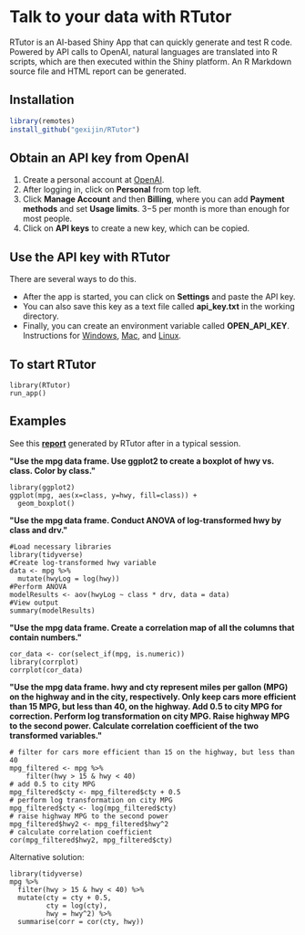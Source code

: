 # Talk to your data with RTutor

RTutor is an AI-based Shiny App that can quickly generate and test R code. Powered by API calls to OpenAI, natural languages are translated into R scripts, which are then executed within the Shiny platform. An R Markdown source file and HTML report can be generated. 

## Installation
``` r
library(remotes)
install_github("gexijin/RTutor")
```

## Obtain an API key from OpenAI
1.  Create a personal account at [OpenAI](https://openai.com/api/).
2.  After logging in, click on **Personal** from top left.
3.  Click **Manage Account** and then **Billing**, where you can add **Payment methods** and set **Usage limits**. $3-$5 per month is more than enough for most people.
4. Click on **API keys** to create a new key, which can be copied.

## Use the API key with RTutor
There are several ways to do this. 
- After the app is started, you can click on **Settings** and paste the API key.
- You can also save this key as a text file called **api_key.txt** in the working directory. 
- Finally, you can create an environment variable called **OPEN_API_KEY**. Instructions for [Windows](https://docs.oracle.com/en/database/oracle/machine-learning/oml4r/1.5.1/oread/creating-and-modifying-environment-variables-on-windows.html), 
[Mac](https://phoenixnap.com/kb/set-environment-variable-mac), and 
[Linux](https://linuxize.com/post/how-to-set-and-list-environment-variables-in-linux/). 

## To start RTutor
```{r example}
library(RTutor)
run_app()
```

## Examples

See this **[report](https://htmlpreview.github.io/?https://raw.githubusercontent.com/gexijin/RTutor/main/vignettes/Example_report.html)** generated by RTutor after in a typical session. 

**"Use the mpg data frame.  Use ggplot2 to create a boxplot of hwy vs. class. Color by class."**
```{R}
library(ggplot2)
ggplot(mpg, aes(x=class, y=hwy, fill=class)) +
  geom_boxplot()
```
**"Use the mpg data frame.  Conduct ANOVA of log-transformed hwy by class and drv."**
```{R}
#Load necessary libraries
library(tidyverse)
#Create log-transformed hwy variable
data <- mpg %>% 
  mutate(hwyLog = log(hwy))
#Perform ANOVA
modelResults <- aov(hwyLog ~ class * drv, data = data)
#View output
summary(modelResults)
```
**"Use the mpg data frame.  Create a correlation map of all the columns that contain numbers."**

```{R}
cor_data <- cor(select_if(mpg, is.numeric))
library(corrplot) 
corrplot(cor_data)
```

**"Use the mpg data frame.  hwy and cty represent miles per gallon (MPG) on the highway and in the city, respectively.
Only keep cars more efficient than 15 MPG, but less than 40, on the highway.
Add 0.5 to city MPG for correction.
Perform log transformation on city MPG.
Raise highway MPG to the second power.
Calculate correlation coefficient of  the two transformed variables."**

```{R, eval = FALSE}
# filter for cars more efficient than 15 on the highway, but less than 40
mpg_filtered <- mpg %>% 
    filter(hwy > 15 & hwy < 40)
# add 0.5 to city MPG
mpg_filtered$cty <- mpg_filtered$cty + 0.5
# perform log transformation on city MPG
mpg_filtered$cty <- log(mpg_filtered$cty)
# raise highway MPG to the second power
mpg_filtered$hwy2 <- mpg_filtered$hwy^2
# calculate correlation coefficient
cor(mpg_filtered$hwy2, mpg_filtered$cty)
```
Alternative solution:
```{R}
library(tidyverse)
mpg %>%
  filter(hwy > 15 & hwy < 40) %>%
  mutate(cty = cty + 0.5,
         cty = log(cty),
         hwy = hwy^2) %>%
  summarise(corr = cor(cty, hwy))
```
